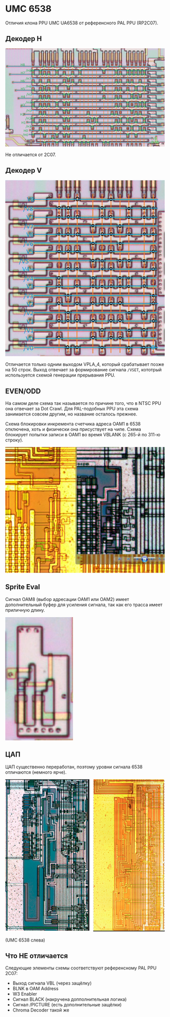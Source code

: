 # UMC 6538

Отличия клона PPU UMC UA6538 от референсного PAL PPU (RP2C07).

## Декодер H

![hpla](/BreakingNESWiki/imgstore/6538/hpla.jpg)

Не отличается от 2C07.

## Декодер V

![vpla](/BreakingNESWiki/imgstore/6538/vpla.jpg)

Отличается только одним выходом VPLA_4, который срабатывает позже на 50 строк. Выход отвечает за формирование сигнала `/VSET`, кототрый используется схемой генерации прерывания PPU.

## EVEN/ODD

На самом деле схема так называется по причине того, что в NTSC PPU она отвечает за Dot Crawl. Для PAL-подобных PPU эта схема занимается совсем другим, но название осталось прежнее.

Схема блокировки инкремента счетчика адреса ОАМ1 в 6538 отключена, хоть и физически она присуствует на чипе. Схема блокирует попытки записи в ОАМ1 во время VBLANK (с 265-й по 311-ю строку).

![odd-even-zomg-6538](/BreakingNESWiki/imgstore/6538/odd-even-zomg-6538.jpg)

## Sprite Eval

Сигнал OAM8 (выбор адресации ОАМ1 или ОАМ2) имеет дополнительный буфер для усиления сигнала, так как его трасса имеет приличную длину.

![oam8-buff](/BreakingNESWiki/imgstore/6538/oam8-buff.jpg)

## ЦАП

ЦАП существенно переработан, поэтому уровни сигнала 6538 отличаются (немного ярче).

![dac](/BreakingNESWiki/imgstore/6538/dac.jpg)

(UMC 6538 слева)

## Что НЕ отличается

Следующие элементы схемы соответствуют референсному PAL PPU 2C07:

- Выход сигнала VBL (через защёлку)
- BLNK в OAM Address
- W3 Enabler
- Сигнал BLACK (накручена допполнительная логика)
- Сигнал /PICTURE (есть дополнительные защёлки)
- Chroma Decoder такой же
